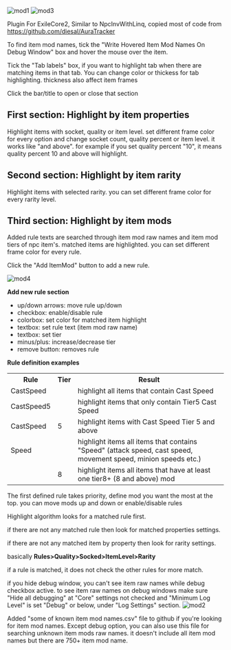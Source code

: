 ![mod1](https://github.com/user-attachments/assets/e6beacbd-4a57-41c6-86bd-76883c775249)
![mod3](https://github.com/user-attachments/assets/0bff9d5a-851e-4bef-95f0-1cfc9e53c2ef)


Plugin For ExileCore2, Similar to NpcInvWithLinq, copied most of code from https://github.com/diesal/AuraTracker <p/>

To find item mod names, tick the "Write Hovered Item Mod Names On Debug Window" box and hover the mouse over the item. <p/>

Tick the "Tab labels" box, if you want to highlight tab when there are matching items in that tab. You can change color or thickess for tab highlighting. thickness also affect item frames<p/>

Click the bar/title to open or close that section<p/>

<h2>First section: Highlight by item properties</h2><p/>
Highlight items with socket, quality or item level. set different frame color for every option and change socket count, quality percent or item level. it works like "and above". for example if you set quality percent "10", it means quality percent 10 and above will highlight.<p/>

<h2>Second section: Highlight by item rarity</h2><p/>
Highlight items with selected rarity. you can set different frame color for every rarity level.<p/>

<h2>Third section: Highlight by item mods</h2><p/>
Added rule texts are searched through item mod raw names and item mod tiers of npc item's. matched items are highlighted. you can set different frame color for every rule.<p/>

Click the "Add ItemMod" button to add a new rule.<p/>
![mod4](https://github.com/user-attachments/assets/1e8d7d5d-51cf-4132-a527-d255fba134bf)
<p/>
<b>Add new rule section</b>
<ul>
  <li>up/down arrows: move rule up/down</li>
  <li>checkbox: enable/disable rule</li>
  <li>colorbox: set color for matched item highlight</li>
  <li>textbox: set rule text (item mod raw name)</li>
  <li>textbox: set tier</li>
  <li>minus/plus: increase/decrease tier</li>
  <li>remove button: removes rule</li>
</ul>
<p/>
<b>Rule definition examples</b><p/>
<table>
  <th>Rule</th>
  <th>Tier</th>
  <th>Result</th>
  <tr>
    <td>CastSpeed</td>
    <td></td>
    <td>highlight all items that contain Cast Speed</td>
  </tr>
  <tr>
    <td>CastSpeed5</td>
    <td></td>
    <td>highlight items that only contain Tier5 Cast Speed</td>
  </tr>
  <tr>
    <td>CastSpeed</td>
    <td>5</td>
    <td>highlight items with Cast Speed ​​Tier 5 and above</td>
  </tr>
  <tr>
    <td>Speed</td>
    <td></td>
    <td>highlight items all items that contains "Speed" (attack speed, cast speed, movement speed, minion speeds etc.)</td>
  </tr>
  <tr>
    <td></td>
    <td>8</td>
    <td>highlight items all items that have at least one tier8+ (8 and above) mod</td>
  </tr>
</table>
<p/>
The first defined rule takes priority, define mod you want the most at the top. you can move mods up and down or enable/disable rules<p/>
<p/>
Highlight algorithm looks for a matched rule first.<p/>
if there are not any matched rule then look for matched properties settings. <p/>
if there are not any matched item by property then look for rarity settings. <p/>
basically <b>Rules>Quality>Socked>ItemLevel>Rarity</b><p/>
<p/>
if a rule is matched, it does not check the other rules for more match. <p/>


if you hide debug window, you can't see item raw names while debug checkbox active. to see item raw names on debug windows make sure "Hide all debugging" at "Core" settings not checked and "Minimum Log Level" is set "Debug" or below, under "Log Settings" section.
![mod2](https://github.com/user-attachments/assets/92caf70f-694e-4578-9537-6fd6e6ab4d1f)


Added "some of known item mod names.csv" file to github if you're looking for item mod names. Except debug option, you can also use this file for searching unknown item mods raw names. it doesn't include all item mod names but there are 750+ item mod name.
